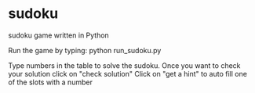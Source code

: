 # sudoku
sudoku game written in Python

Run the game by typing:
python run_sudoku.py

Type numbers in the table to solve the sudoku.  Once you want to check your solution click on "check solution"
Click on "get a hint" to auto fill one of the slots with a number
